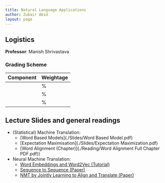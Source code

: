 ```yaml
---
title: Natural Language Applications 
author: Zubair Abid
layout: page
---
```



## Logistics

**Professor**: Manish Shrivastava

### Grading Scheme

| Component | Weightage |
|-----------|-----------|
|           | %         |
|           | %         |
|           | %         |


## Lecture Slides and general readings

- (Statistical) Machine Translation:
    - [Word Based Models](./Slides/Word Based Model.pdf)
    - [Expectation Maximisation](./Slides/Expectation Maximization.pdf)
    - [Word Alignment (Chapter)](./Reading/Word Alignment Full Chapter PDF.pdf))
- Neural Machine Translation:
    - [Word Embeddings and Word2Vec (Tutorial)](./Reading/Tutorial_1__Introduction_to_Word_Representation.pdf)
    - [Sequence to Sequence (Paper)](./Reading/5346-sequence-to-sequence-learning-with-neural-networks.pdf)
    - [NMT by Jointly Learning to Align and Translate (Paper)](./Reading/1409.0473.pdf)



